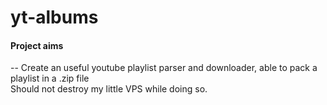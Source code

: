 yt-albums
===================

#### Project aims
--
Create an useful youtube playlist parser and downloader, able to pack a playlist in a .zip file  
Should not destroy my little VPS while doing so.  